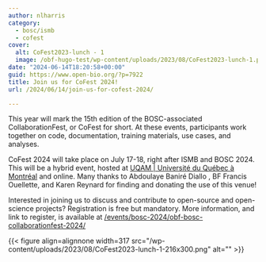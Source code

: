 ```yaml
---
author: nlharris
category:
  - bosc/ismb
  - cofest
cover:
  alt: CoFest2023-lunch - 1
  image: /obf-hugo-test/wp-content/uploads/2023/08/CoFest2023-lunch-1.png
date: "2024-06-14T18:20:58+00:00"
guid: https://www.open-bio.org/?p=7922
title: Join us for CoFest 2024!
url: /2024/06/14/join-us-for-cofest-2024/

---
```

This year will mark the 15th edition of the BOSC-associated CollaborationFest, or CoFest for short. At these events, participants work together on code, documentation, training materials, use cases, and analyses.

CoFest 2024 will take place on July 17-18, right after ISMB and BOSC 2024. This will be a hybrid event, hosted at [UQAM \| Université du Québec à Montréal](https://www.linkedin.com/company/uqam/) and online. Many thanks to Abdoulaye Baniré Diallo , BF Francis Ouellette, and Karen Reynard for finding and donating the use of this venue!

Interested in joining us to discuss and contribute to open-source and open-science projects? Registration is free but mandatory. More information, and link to register, is available at [/events/bosc-2024/obf-bosc-collaborationfest-2024/](/obf-hugo-test/events/bosc-2024/obf-bosc-collaborationfest-2024/)

{{< figure align=alignnone width=317 src="/wp-content/uploads/2023/08/CoFest2023-lunch-1-216x300.png" alt="" >}}
